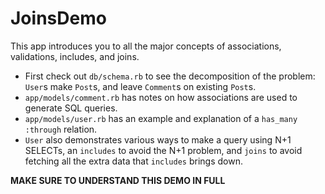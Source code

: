 # JoinsDemo

This app introduces you to all the major concepts of associations,
validations, includes, and joins.

* First check out `db/schema.rb` to see the decomposition of the
  problem: `User`s make `Post`s, and leave `Comment`s on existing
  `Post`s.
* `app/models/comment.rb` has notes on how associations are used to
  generate SQL queries.
* `app/models/user.rb` has an example and explanation of a `has_many
  :through` relation.
* `User` also demonstrates various ways to make a query using N+1
  SELECTs, an `includes` to avoid the N+1 problem, and `joins` to
  avoid fetching all the extra data that `includes` brings down.

**MAKE SURE TO UNDERSTAND THIS DEMO IN FULL**
